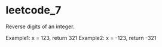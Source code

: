 # leetcode_7

Reverse digits of an integer.

Example1: x = 123, return 321
Example2: x = -123, return -321
